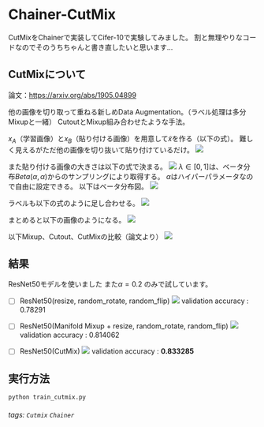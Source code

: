 Chainer-CutMix
===

CutMixをChainerで実装してCifer-10で実験してみました。
割と無理やりなコードなのでそのうちちゃんと書き直したいと思います...

CutMixについて
---
論文：https://arxiv.org/abs/1905.04899

他の画像を切り取って重ねる新しめData Augmentation。（ラベル処理は多分Mixupと一緒）
CutoutとMixup組み合わせたような手法。

$x_A$（学習画像）と$x_B$（貼り付ける画像）を用意して$\tilde{x}$を作る（以下の式）。
難しく見えるがただ他の画像を切り抜いて貼り付けているだけ。
![](https://i.imgur.com/64oUaBb.png)

また貼り付ける画像の大きさは以下の式で決まる。
![](https://i.imgur.com/hNVx6Zj.png)
$λ∈[0,1]$は、ベータ分布$Beta(α,α)$からのサンプリングにより取得する。
$α$はハイパーパラメータなので自由に設定できる。
以下はベータ分布図。
![](https://i.imgur.com/wBpNJTD.png)

ラベルも以下の式のように足し合わせる。
![](https://i.imgur.com/xjaj3dD.png)

まとめると以下の画像のようになる。
![](https://i.imgur.com/b8thJC4.png)

以下Mixup、Cutout、CutMixの比較（論文より）
![](https://i.imgur.com/UT3AuzC.png)

結果
---
ResNet50モデルを使いました
また$α=0.2$ のみで試しています。

- [ ] ResNet50(resize, random_rotate, random_flip)
![](https://i.imgur.com/EsJ2VxN.png)
validation accuracy : 0.78291

- [ ] ResNet50(Manifold Mixup + resize, random_rotate, random_flip)
![](https://i.imgur.com/kTuyJaI.png)
validation accuracy : 0.814062

- [ ] ResNet50(CutMix)
![](https://i.imgur.com/cZBWsHc.png)
validation accuracy : **0.833285**

実行方法
---
```
python train_cutmix.py
```

###### tags: `Cutmix` `Chainer`
